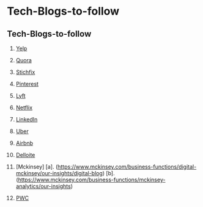 # Tech-Blogs-to-follow



## Tech-Blogs-to-follow

1. [Yelp](https://engineeringblog.yelp.com/index.html)

2. [Quora](https://engineering.quora.com/)

3. [Stichfix](https://multithreaded.stitchfix.com/blog/)

4. [Pinterest](https://medium.com/@Pinterest_Engineering)

5. [Lyft](https://eng.lyft.com/tagged/data-science)

6. [Netflix](https://medium.com/netflix-techblog)

7. [LinkedIn](https://engineering.linkedin.com/blog)

8. [Uber](https://eng.uber.com/)

9. [Airbnb](https://medium.com/airbnb-engineering/data/home)

10. [Delloite](https://www2.deloitte.com/us/en/pages/deloitte-analytics/topics/deloitte-analytics-blog.html)

11. [Mckinsey] [a]. (https://www.mckinsey.com/business-functions/digital-mckinsey/our-insights/digital-blog)
               [b]. (https://www.mckinsey.com/business-functions/mckinsey-analytics/our-insights)

12. [PWC](http://pwc.blogs.com/analytics_means_business/)

